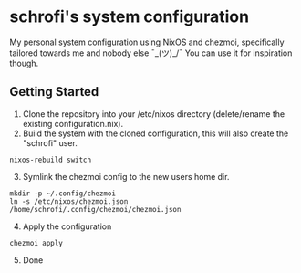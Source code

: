 # schrofi's system configuration
My personal system configuration using NixOS and chezmoi, specifically tailored towards me and nobody else ¯\_(ツ)_/¯
You can use it for inspiration though.

## Getting Started
1. Clone the repository into your /etc/nixos directory (delete/rename the existing configuration.nix).
2. Build the system with the cloned configuration, this will also create the "schrofi" user.
```
nixos-rebuild switch
```
3. Symlink the chezmoi config to the new users home dir.
```
mkdir -p ~/.config/chezmoi
ln -s /etc/nixos/chezmoi.json /home/schrofi/.config/chezmoi/chezmoi.json
```
4. Apply the configuration
```
chezmoi apply
```
5. Done

